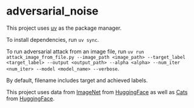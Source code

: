 # adversarial_noise

This project uses [uv](https://docs.astral.sh/uv/getting-started/installation/) as the package manager. 

To install dependencies, run `uv sync`.

To run adversarial attack from an image file, run `uv run attack_image_from_file.py --image_path <image_path> --target_label <target_label> --output <output_path> --alpha <alpha> --num_iter <num_iter> --model <model_name> --verbose`.

By default, filename includes target and achieved labels.

This project uses data from [ImageNet](https://paperswithcode.com/dataset/imagenet) from [HuggingFace](https://huggingface.co/datasets/zh-plus/tiny-imagenet) as well as [Cats](https://huggingface.co/datasets/huggingface/cats-image) from [HuggingFace](https://huggingface.co/datasets/huggingface/cats-image).